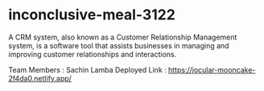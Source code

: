 # inconclusive-meal-3122
A CRM system, also known as a Customer Relationship Management system, is a software tool that assists businesses in managing and improving customer relationships and interactions.

Team Members : Sachin Lamba
Deployed Link : https://jocular-mooncake-2f4da0.netlify.app/
